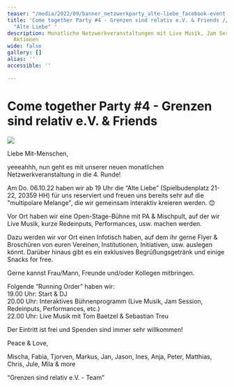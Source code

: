 ```yaml
---
teaser: "/media/2022/09/banner_netzwerkparty_alte-liebe_facebook-event-4-1.jpg"
title: 'Come together Party #4 - Grenzen sind relativ e.V. & Friends // Do. 06.10.22
  "Alte Liebe" '
description: Monatliche Netzwerkveranstaltungen mit Live Musik, Jam Session und interaktiven
  Aktionen
wide: false
gallery: []
alias: ''
accessible: ''

---
```

# **Come together Party #4 - Grenzen sind relativ e.V. & Friends**

![](/media/2022/09/banner_netzwerkparty_alte-liebe_facebook-event-4-1.jpg)

Liebe Mit-Menschen,

yeeeahhh, nun geht es mit unserer neuen monatlichen Netzwerkveranstaltung in die 4. Runde!

Am Do. 06.10.22 haben wir ab 19 Uhr die “Alte Liebe” (Spielbudenplatz 21-22, 20359 HH) für uns reserviert und freuen uns bereits sehr auf die "multipolare Melange", die wir gemeinsam interaktiv kreieren werden. 😊

Vor Ort haben wir eine Open-Stage-Bühne mit PA & Mischpult, auf der wir Live Musik, kurze Redeinputs, Performances, usw. machen werden. 

Dazu werden wir vor Ort einen Infotisch haben, auf dem ihr gerne Flyer & Broschüren von euren Vereinen, Institutionen, Initiativen, usw. auslegen könnt. Darüber hinaus gibt es ein exklusives Begrüßungsgetränk und einige Snacks for free.

Gerne kannst Frau/Mann, Freunde und/oder Kollegen mitbringen.

Folgende “Running Order” haben wir:  
19\.00 Uhr: Start & DJ  
20\.00 Uhr: Interaktives Bühnenprogramm (Live Musik, Jam Session, Redeinputs, Performances, etc.)  
22\.00 Uhr: Live Musik mit Tom Baetzel & Sebastian Treu

Der Eintritt ist frei und Spenden sind immer sehr willkommen!

Peace & Love,

Mischa, Fabia, Tjorven, Markus, Jan, Jason, Ines, Anja, Peter, Matthias, Chris, Jule, Mila & more

“Grenzen sind relativ e.V. - Team”